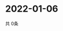 # 2022-01-06
  共 0条

  <!-- BEGIN -->
  <!-- 最后更新时间Thu Jan 06 2022 13:16:05 GMT+0000 (Coordinated Universal Time) -->
  
  <!-- END -->
  
  
